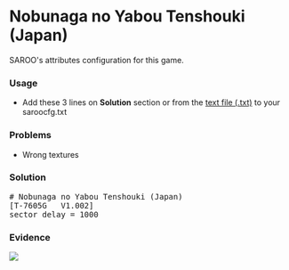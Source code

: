 # Nobunaga no Yabou Tenshouki (Japan)

SAROO's attributes configuration for this game.

### Usage

- Add these 3 lines on **Solution** section or from the [text file (.txt)](./config.txt) to your saroocfg.txt

### Problems

- Wrong textures

### Solution

<pre># Nobunaga no Yabou Tenshouki (Japan)
[T-7605G   V1.002]
sector_delay = 1000</pre>

### Evidence

[![](https://img.youtube.com/vi/FmHdt4gRDO8/0.jpg)](https://youtu.be/FmHdt4gRDO8)
